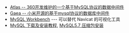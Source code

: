 - [Atlas -- 360开发维护的一个基于MySQL协议的数据中间件](https://github.com/Qihoo360/Atlas/wiki/Atlas%E7%9A%84%E5%AE%89%E8%A3%85)
- [Gaea -- 小米开源的基于mysql协议的数据库中间件](https://github.com/Xiaomi/gaea)
- [MySQL Workbench](https://dev.mysql.com/downloads/workbench/) --- 可以替代 Navicat 的可视化工具
- [MySQL 下载及安装教程](http://c.biancheng.net/view/2391.html), [MySQL5.7 压缩包安装](https://www.cnblogs.com/misscai/p/11026987.html)
